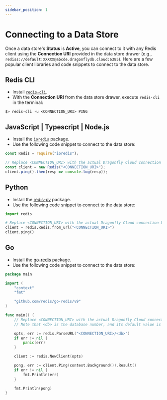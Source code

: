 ```yaml
---
sidebar_position: 1
---
```


# Connecting to a Data Store

Once a data store's **Status** is **Active**, you can connect to it with any Redis client using the **Connection URI**
provided in the data store drawer (e.g., `rediss://default:XXXXX@abcde.dragonflydb.cloud:6385`).
Here are a few popular client libraries and code snippets to connect to the data store.

## Redis CLI

- Install [`redis-cli`](https://redis.io/docs/latest/operate/oss_and_stack/install/install-redis/).
- With the **Connection URI** from the data store drawer, execute `redis-cli` in the terminal:

```shell
$> redis-cli -u <CONNECTION_URI> PING
```

## JavaScript | Typescript | Node.js

- Install the [`ioredis`](https://github.com/redis/ioredis) package.
- Use the following code snippet to connect to the data store:

```javascript
const Redis = require("ioredis");

// Replace <CONNECTION_URI> with the actual Dragonfly Cloud connection URI.
const client = new Redis("<CONNECTION_URI>");
client.ping().then(resp => console.log(resp));
```

## Python

- Install the [redis-py](https://github.com/redis/redis-py) package.
- Use the following code snippet to connect to the data store:

```python
import redis

# Replace <CONNECTION_URI> with the actual Dragonfly Cloud connection URI.
client = redis.Redis.from_url("<CONNECTION_URI>")
client.ping()
```

## Go

- Install the [go-redis](https://github.com/redis/go-redis) package.
- Use the following code snippet to connect to the data store:

```go
package main

import (
    "context"
    "fmt"

    "github.com/redis/go-redis/v9"
)

func main() {
    // Replace <CONNECTION_URI> with the actual Dragonfly Cloud connection URI.
    // Note that <db> is the database number, and its default value is 0.

    opts, err := redis.ParseURL("<CONNECTION_URI>/<db>")
    if err != nil {
        panic(err)
    }

    client := redis.NewClient(opts)

    pong, err := client.Ping(context.Background()).Result()
    if err != nil {
        fmt.Println(err)
    }

    fmt.Println(pong)
}
```
